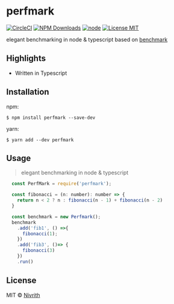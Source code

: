 # perfmark

[![CircleCI](https://circleci.com/gh/nivrith/perfmark/tree/master.svg?style=svg)](https://circleci.com/gh/nivrith/perfmark/tree/master)
[![NPM Downloads](https://img.shields.io/npm/dw/perfmark.svg)](https://www.npmjs.com/package/perfmark)
[![node](https://img.shields.io/node/v/perfmark.svg)](https://www.npmjs.com/package/perfmark)
[![License MIT](https://img.shields.io/github/license/nivrith/perfmark.svg)](https://github.com/nivrith/perfmark/blob/master/LICENSE)

elegant benchmarking in node &amp; typescript based on [benchmark](https://www.npmjs.com/package/benchmark)

## Highlights

- Written in Typescript

## Installation

npm:

```shell
$ npm install perfmark --save-dev
```

yarn:

```shell
$ yarn add --dev perfmark
```

## Usage

> elegant benchmarking in node &amp; typescript

```js
  const PerfMark = require('perfmark');

  const fibonacci = (n: number): number => {
    return n < 2 ? n : fibonacci(n - 1) + fibonacci(n - 2)
  }

  const benchmark = new Perfmark();
  benchmark
    .add('fib1', () =>{
      fibonacci(1);
    })
    .add('fib3', ()=> {
      fibonacci(3)
    })
    .run()

```

## License

MIT © [Nivrith](https://github.com/nivrith)
